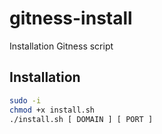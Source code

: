 # gitness-install
Installation Gitness script 

## Installation 
```bash
sudo -i
chmod +x install.sh
./install.sh [ DOMAIN ] [ PORT ]
```
